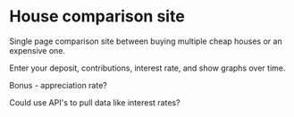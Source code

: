 # House comparison site
Single page comparison site between buying multiple cheap houses or an expensive one.

Enter your deposit, contributions, interest rate, and show graphs over time. 

Bonus - appreciation rate?

Could use API's to pull data like interest rates?